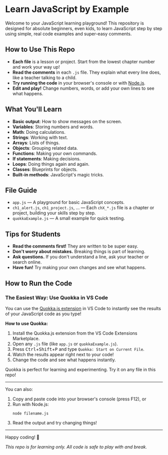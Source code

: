 # Learn JavaScript by Example

Welcome to your JavaScript learning playground! This repository is designed for absolute beginners, even kids, to learn JavaScript step by step using simple, real code examples and super-easy comments.

## How to Use This Repo

- **Each file** is a lesson or project. Start from the lowest chapter number and work your way up!
- **Read the comments** in each `.js` file. They explain what every line does, like a teacher talking to a child.
- **Try running the code** in your browser's console or with [Node.js](https://nodejs.org/).
- **Edit and play!** Change numbers, words, or add your own lines to see what happens.

## What You'll Learn

- **Basic output**: How to show messages on the screen.
- **Variables**: Storing numbers and words.
- **Math**: Doing calculations.
- **Strings**: Working with text.
- **Arrays**: Lists of things.
- **Objects**: Grouping related data.
- **Functions**: Making your own commands.
- **If statements**: Making decisions.
- **Loops**: Doing things again and again.
- **Classes**: Blueprints for objects.
- **Built-in methods**: JavaScript's magic tricks.

## File Guide

- `app.js` — A playground for basic JavaScript concepts.
- `ch1_alert.js`, `ch1_project.js`, ... — Each `chX_*.js` file is a chapter or project, building your skills step by step.
- `quokkaExample.js` — A small example for quick testing.

## Tips for Students

- **Read the comments first!** They are written to be super easy.
- **Don't worry about mistakes.** Breaking things is part of learning.
- **Ask questions.** If you don't understand a line, ask your teacher or search online.
- **Have fun!** Try making your own changes and see what happens.

## How to Run the Code

### The Easiest Way: Use Quokka in VS Code

You can use the [Quokka.js extension](https://marketplace.visualstudio.com/items?itemName=WallabyJs.quokka-vscode) in VS Code to instantly see the results of your JavaScript code as you type!

**How to use Quokka:**

1. Install the Quokka.js extension from the VS Code Extensions Marketplace.
2. Open any `.js` file (like `app.js` or `quokkaExample.js`).
3. Press <kbd>Ctrl</kbd>+<kbd>Shift</kbd>+<kbd>P</kbd> and type `Quokka: Start on Current File`.
4. Watch the results appear right next to your code!
5. Change the code and see what happens instantly.

Quokka is perfect for learning and experimenting. Try it on any file in this repo!

---

You can also:

1. Copy and paste code into your browser's console (press F12), or
2. Run with Node.js:
   ```
   node filename.js
   ```
3. Read the output and try changing things!

---

Happy coding! 🚀

_This repo is for learning only. All code is safe to play with and break._
